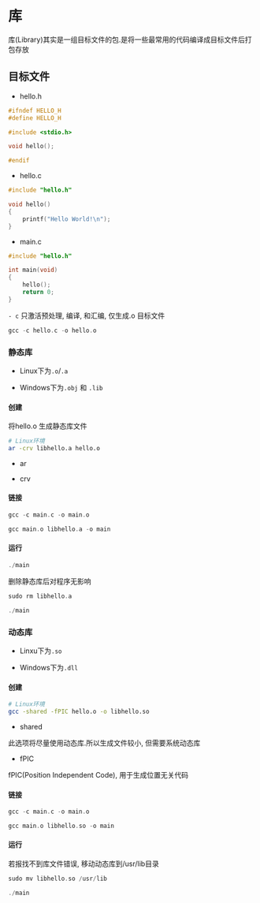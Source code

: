 <!--
 * @Description: 
 * @Version: 1.0
 * @Author: DaLao
 * @Email: dalao@xxx.com
 * @Date: 2022-08-15 23:02:04
 * @LastEditors: dalao
 * @LastEditTime: 2023-02-09 22:15:14
-->


# 库

库(Library)其实是一组目标文件的包.是将一些最常用的代码编译成目标文件后打包存放


## 目标文件

- hello.h

```c++
#ifndef HELLO_H
#define HELLO_H

#include <stdio.h>

void hello();

#endif
```

- hello.c

```c
#include "hello.h"

void hello()
{
    printf("Hello World!\n");
}
```

- main.c

```c
#include "hello.h"

int main(void)
{
    hello();
    return 0;
}
```

`- c` 只激活预处理, 编译, 和汇编, 仅生成.o 目标文件

```c
gcc -c hello.c -o hello.o
```


### 静态库

- Linux下为`.o`/`.a`

- Windows下为`.obj` 和 `.lib`


#### 创建

将hello.o 生成静态库文件

```sh
# Linux环境
ar -crv libhello.a hello.o
```

- ar

- crv


#### 链接

```c
gcc -c main.c -o main.o

gcc main.o libhello.a -o main
```


#### 运行

```c
./main
```

删除静态库后对程序无影响

```c
sudo rm libhello.a

./main
```


### 动态库

- Linxu下为`.so`

- Windows下为`.dll`


#### 创建

```sh
# Linux环境
gcc -shared -fPIC hello.o -o libhello.so
```

- shared

此选项将尽量使用动态库.所以生成文件较小, 但需要系统动态库


- fPIC

fPIC(Position Independent Code), 用于生成位置无关代码


#### 链接

```c
gcc -c main.c -o main.o

gcc main.o libhello.so -o main
```


#### 运行

若报找不到库文件错误, 移动动态库到/usr/lib目录

```c
sudo mv libhello.so /usr/lib

./main
```
